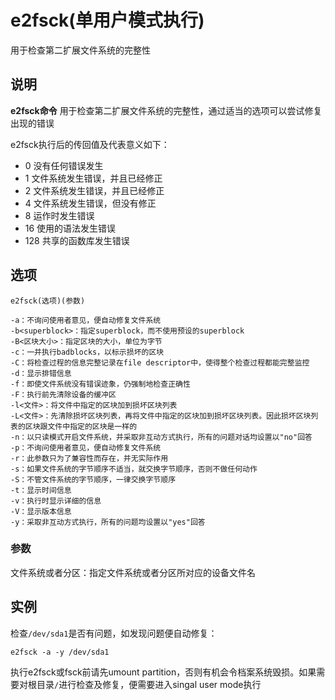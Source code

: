 e2fsck(单用户模式执行)
===

用于检查第二扩展文件系统的完整性

## 说明

**e2fsck命令** 用于检查第二扩展文件系统的完整性，通过适当的选项可以尝试修复出现的错误

e2fsck执行后的传回值及代表意义如下：

*   0 没有任何错误发生
*   1 文件系统发生错误，并且已经修正
*   2 文件系统发生错误，并且已经修正
*   4 文件系统发生错误，但没有修正
*   8 运作时发生错误
*   16 使用的语法发生错误
*   128 共享的函数库发生错误

## 选项

```
e2fsck(选项)(参数)
```

  

```
-a：不询问使用者意见，便自动修复文件系统
-b<superblock>：指定superblock，而不使用预设的superblock
-B<区块大小>：指定区块的大小，单位为字节
-c：一并执行badblocks，以标示损坏的区块
-C：将检查过程的信息完整记录在file descriptor中，使得整个检查过程都能完整监控
-d：显示排错信息
-f：即使文件系统没有错误迹象，仍强制地检查正确性
-F：执行前先清除设备的缓冲区
-l<文件>：将文件中指定的区块加到损坏区块列表
-L<文件>：先清除损坏区块列表，再将文件中指定的区块加到损坏区块列表。因此损坏区块列表的区块跟文件中指定的区块是一样的
-n：以只读模式开启文件系统，并采取非互动方式执行，所有的问题对话均设置以"no"回答
-p：不询问使用者意见，便自动修复文件系统
-r：此参数只为了兼容性而存在，并无实际作用
-s：如果文件系统的字节顺序不适当，就交换字节顺序，否则不做任何动作
-S：不管文件系统的字节顺序，一律交换字节顺序
-t：显示时间信息
-v：执行时显示详细的信息
-V：显示版本信息
-y：采取非互动方式执行，所有的问题均设置以"yes"回答
```

### 参数  

文件系统或者分区：指定文件系统或者分区所对应的设备文件名

## 实例

检查`/dev/sda1`是否有问题，如发现问题便自动修复：

```
e2fsck -a -y /dev/sda1
```

执行e2fsck或fsck前请先umount partition，否则有机会令档案系统毁损。如果需要对根目录`/`进行检查及修复，便需要进入singal user mode执行


